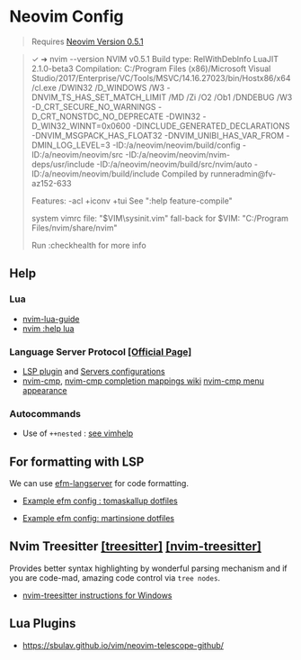 # Neovim Config

> Requires [Neovim Version 0.5.1](https://github.com/neovim/neovim/releases/tag/v0.5.1)

> ✓ ➜ nvim --version
> NVIM v0.5.1
> Build type: RelWithDebInfo
> LuaJIT 2.1.0-beta3
> Compilation: C:/Program Files (x86)/Microsoft Visual
> Studio/2017/Enterprise/VC/Tools/MSVC/14.16.27023/bin/Hostx86/x64/cl.exe
> /DWIN32 /D_WINDOWS /W3 -DNVIM_TS_HAS_SET_MATCH_LIMIT /MD /Zi /O2 /Ob1
> /DNDEBUG /W3 -D_CRT_SECURE_NO_WARNINGS -D_CRT_NONSTDC_NO_DEPRECATE -DWIN32
> -D_WIN32_WINNT=0x0600 -DINCLUDE_GENERATED_DECLARATIONS
> -DNVIM_MSGPACK_HAS_FLOAT32 -DNVIM_UNIBI_HAS_VAR_FROM -DMIN_LOG_LEVEL=3
> -ID:/a/neovim/neovim/build/config -ID:/a/neovim/neovim/src
> -ID:/a/neovim/neovim/nvim-deps/usr/include
> -ID:/a/neovim/neovim/build/src/nvim/auto -ID:/a/neovim/neovim/build/include
> Compiled by runneradmin@fv-az152-633
>
> Features: -acl +iconv +tui
> See ":help feature-compile"
>
>  system vimrc file: "$VIM\sysinit.vim"
>  fall-back for $VIM: "C:/Program Files/nvim/share/nvim"
>
> Run :checkhealth for more info

## Help

### Lua

+ [nvim-lua-guide](https://github.com/nanotee/nvim-lua-guide)
+ [nvim :help lua](https://neovim.io/doc/user/lua.html)

### Language Server Protocol [[Official Page]](https://microsoft.github.io/language-server-protocol/)

+ [LSP plugin](https://github.com/neovim/nvim-lspconfig) and [Servers configurations](https://github.com/neovim/nvim-lspconfig/blob/master/doc/server_configurations.md)
+ [nvim-cmp](https://github.com/hrsh7th/nvim-cmp), [nvim-cmp completion
  mappings wiki](https://github.com/hrsh7th/nvim-cmp/wiki/Example-mappings)
  [nvim-cmp menu appearance](https://github.com/hrsh7th/nvim-cmp/wiki/Menu-Appearance)

### Autocommands

- Use of `++nested` : [see vimhelp](https://vimhelp.org/autocmd.txt.html#autocmd-nested)

## For formatting with LSP

We can use [efm-langserver](https://github.com/mattn/efm-langserver) for code formatting.

+ [Example efm config : tomaskallup dotfiles](https://github.com/tomaskallup/dotfiles/blob/29177be3dc416842a3e9112520d4caa4b039728c/nvim/lua/plugins/nvim-lspconfig.lua#L138-L167) 

+ [Example efm config: martinsione dotfiles](https://github.com/martinsione/dotfiles/blob/3716969e12d663d9d7be432682f8fd5c022e44f1/src/.config/nvim/lua/modules/config/nvim-lspconfig/format.lua)

## Nvim Treesitter [[treesitter]](https://github.com/tree-sitter/tree-sitter) [[nvim-treesitter]](https://github.com/nvim-treesitter/nvim-treesitter)

Provides better syntax highlighting by wonderful parsing mechanism and if you are code-mad, amazing code control via `tree nodes`.

+ [nvim-treesitter instructions for Windows](https://github.com/nvim-treesitter/nvim-treesitter/wiki/Windows-support)

## Lua Plugins

+ https://sbulav.github.io/vim/neovim-telescope-github/


